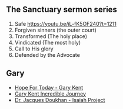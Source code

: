 
## The Sanctuary sermon series

1. Safe https://youtu.be/iL-fK5OF240?t=1211
2. Forgiven sinners (the outer court)
3. Transformed (The holy place)
4. Vindicated (The most holy)
5. Call to His glory
6. Defended by the Advocate


## Gary

- [Hope For Today - Gary Kent](https://www.youtube.com/playlist?list=PLvu-24LvYmABW2I9GgdwLQwc3JvxgZP-u)
- [Gary Kent Incredible Journey](https://www.youtube.com/playlist?list=PLyQ3mRNhTiPNIm3AOOOwq69Jaj5mvKmZn)
- [Dr. Jacques Doukhan - Isaiah Project](https://youtube.com/playlist?list=PLn0AoLSVl1eqjyuvGxh_-0lk0kNsM7pX2)
